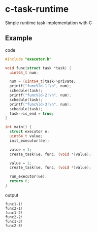 # c-task-runtime
Simple runtime task implementation with C

## Example

code
```c
#include "executor.h"

void func(struct task *task) {
  uint64_t num;

  num = (uint64_t)task->private;
  printf("func%ld-1!\n", num);
  schedule(task);
  printf("func%ld-2!\n", num);
  schedule(task);
  printf("func%ld-3!\n", num);
  schedule(task);
  task->is_end = true;
}

int main() {
  struct executor e;
  uint64_t value;
  init_executor(&e);

  value = 1;
  create_task(&e, func, (void *)value);

  value = 2;
  create_task(&e, func, (void *)value);

  run_executor(&e);
  return 0;
}
```

output
```
func1-1!
func2-1!
func1-2!
func2-2!
func1-3!
func2-3!
```
